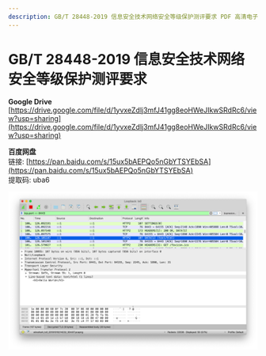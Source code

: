 ```yaml
---
description: GB/T 28448-2019 信息安全技术网络安全等级保护测评要求 PDF 高清电子版 下载
---
```


# GB/T 28448-2019 信息安全技术网络安全等级保护测评要求

**Google Drive**  
[https://drive.google.com/file/d/1yvxeZdlj3mfJ41gg8eoHWeJIkwSRdRc6/view?usp=sharing](https://drive.google.com/file/d/1yvxeZdlj3mfJ41gg8eoHWeJIkwSRdRc6/view?usp=sharing)

**百度网盘**  
链接: [https://pan.baidu.com/s/15ux5bAEPQo5nGbYTSYEbSA](https://pan.baidu.com/s/15ux5bAEPQo5nGbYTSYEbSA)   
提取码: uba6  


![&#x626B;&#x63CF;&#x4E8C;&#x7EF4;&#x7801;&#x4E0B;&#x8F7D; GB/T 28448-2019 &#x4FE1;&#x606F;&#x5B89;&#x5168;&#x6280;&#x672F;&#x7F51;&#x7EDC;&#x5B89;&#x5168;&#x7B49;&#x7EA7;&#x4FDD;&#x62A4;&#x6D4B;&#x8BC4;&#x8981;&#x6C42;](.gitbook/assets/image%20%289%29.png)



